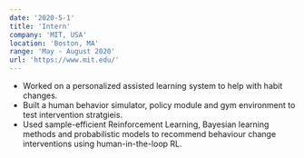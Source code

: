 ```yaml
---
date: '2020-5-1'
title: 'Intern'
company: 'MIT, USA'
location: 'Boston, MA'
range: 'May - August 2020'
url: 'https://www.mit.edu/'
---
```


- Worked on a personalized assisted learning system to help with habit changes.
- Built a human behavior simulator, policy module and gym environment to test intervention stratgieis. 
- Used sample-efficient Reinforcement Learning, Bayesian learning methods and probabilistic models to recommend behaviour change interventions using human-in-the-loop RL.

